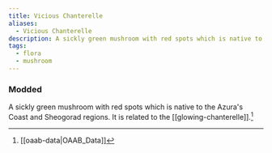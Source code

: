 ```yaml
---
title: Vicious Chanterelle
aliases:
  - Vicious Chanterelle
description: A sickly green mushroom with red spots which is native to the Azura's Coast and Sheogorad regions.
tags:
  - flora
  - mushroom
---
```

### Modded
A sickly green mushroom with red spots which is native to the Azura's Coast and Sheogorad regions. It is related to the [[glowing-chanterelle]].[^1]

[^1]: [[oaab-data|OAAB_Data]]